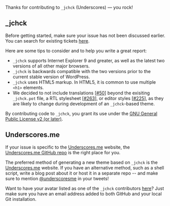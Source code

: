Thanks for contributing to `_jchck` (Underscores) — you rock!

## _jchck
Before getting started, make sure your issue has not been discussed earlier. You can search for existing tickets [here](https://github.com/Automattic/_jchck/search).

Here are some tips to consider and to help you write a great report:

* `_jchck` supports Internet Explorer 9 and greater, as well as the latest two versions of all other major browsers.
* `_jchck` is backwards compatible with the two versions prior to the current stable version of WordPress.
* `_jchck` uses HTML5 markup. In HTML5, it is common to use multiple `<h1>` elements.
* We decided to not include translations [[#50](https://github.com/Automattic/_jchck/pull/50)] beyond the exisiting `_jchck.pot` file, a RTL stylesheet [[#263](https://github.com/Automattic/_jchck/pull/263)], or editor styles [[#225](https://github.com/Automattic/_jchck/pull/225)], as they are likely to change during development of an `_jchck`-based theme.

By contributing code to `_jchck`, you grant its use under the [GNU General Public License v2 (or later)](http://www.gnu.org/licenses/gpl-2.0.html).

## Underscores.me
If your issue is specific to the [Underscores.me](http://underscores.me) website, the [Underscores.me GitHub repo](https://github.com/Automattic/underscores.me) is the right place for you.

The preferred method of generating a new theme based on `_jchck` is the [Underscores.me](http://underscores.me) website. If you have an alternative method, such as a shell script, write a blog post about it or host it in a separate repo -- and make sure to mention [@underscoresme](https://twitter.com/underscoresme) in your tweets!

Want to have your avatar listed as one of the `_jchck` contributors [here](http://underscores.me/#contribute)? Just make sure you have an email address added to both GitHub and your local Git installation.
